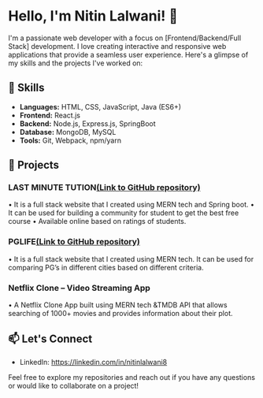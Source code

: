 # Hello, I'm Nitin Lalwani! 👋

I'm a passionate web developer with a focus on [Frontend/Backend/Full Stack] development. I love creating interactive and responsive web applications that provide a seamless user experience. Here's a glimpse of my skills and the projects I've worked on:

## 🔧 Skills

- **Languages:** HTML, CSS, JavaScript, Java (ES6+)
- **Frontend:** React.js
- **Backend:** Node.js, Express.js, SpringBoot
- **Database:** MongoDB, MySQL
- **Tools:** Git, Webpack, npm/yarn

## 🚀 Projects

### LAST MINUTE TUTION[(Link to GitHub repository)](https://github.com/ni20in/LastMinuteTution.github.io)
• It is a full stack website that I created using 
MERN tech and Spring boot.
• It can be used for building a community for 
student to get the best free course
• Available online based on ratings of students.

### PGLIFE[(Link to GitHub repository)](https://github.com/ni20in/pglife)
• It is a full stack website that I created using 
MERN tech. It can be used for comparing PG’s 
in different cities based on different criteria.

### Netflix Clone – Video Streaming App
• A Netflix Clone App built using MERN tech 
&TMDB API that allows searching of 1000+ 
movies and provides information about their 
plot.


## 📫 Let's Connect

- LinkedIn: https://linkedin.com/in/nitinlalwani8


Feel free to explore my repositories and reach out if you have any questions or would like to collaborate on a project!


